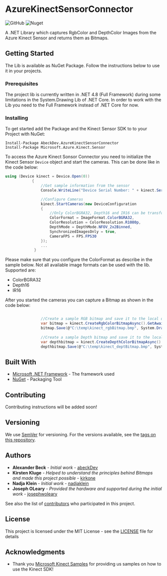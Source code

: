 # AzureKinectSensorConnector
![GitHub](https://img.shields.io/github/license/abeckDev/AzureKinectSensorConnector)
![Nuget](https://img.shields.io/nuget/dt/AbeckDev.AzureKinectSensorConnector)

A .NET Library which captures RgbColor and DepthColor Images from the Azure Kinect Sensor and returns them as Bitmaps.

## Getting Started

The Lib is available as NuGet Package. Follow the instructions below to use it in your projects.

### Prerequisites

The project lib is currently written in .NET 4.8 (Full Framework) during some limitations in the System.Drawing Lib of .NET Core.
In order to work with the Lib you need to the Full Framework instead of .NET Core for now.

### Installing

To get started add the Package and the Kinect Sensor SDK to to your Project with NuGet:

```
Install-Package AbeckDev.AzureKinectSensorConnector
Install-Package Microsoft.Azure.Kinect.Sensor
```
To access the Azure Kinect Sonsor Connector you need to initialize the Kinect Sensor ```Device``` object and start the cameras. 
This can be done like in the code below:

```csharp
using (Device kinect = Device.Open(0))
            {
                //Get sample information from the sensor
                Console.WriteLine("Device Serial Number: " + kinect.SerialNum);

                //Configure Cameras 
                kinect.StartCameras(new DeviceConfiguration
                {
                    //Only ColorBGRA32, Depth16 and IR16 can be transformed to a .bmp file
                    ColorFormat = ImageFormat.ColorBGRA32,
                    ColorResolution = ColorResolution.R1080p,
                    DepthMode = DepthMode.NFOV_2x2Binned,
                    SynchronizedImagesOnly = true,
                    CameraFPS = FPS.FPS30
                });
                ...
             }
```

Please make sure that you configure the ColorFormat as describe in the sample below. 
Not all available image formats can be used with the lib. 
Supported are:

  * ColorBGRA32
  * Depth16 
  * IR16

After you started the cameras you can capture a Bitmap as shown in the code below:

```csharp

                //Create a sample RGB bitmap and save it to the local disk
                var bitmap = kinect.CreateRgbColorBitmapAsync().GetAwaiter().GetResult();
                bitmap.Save(@"C:\temp\kinect_rgbBitmap.bmp", System.Drawing.Imaging.ImageFormat.Bmp);
                
                //Create a sample Depth bitmap and save it to the local disk
                var depthbitmap = kinect.CreateDepthColorBitmapAsync().GetAwaiter().GetResult();
                depthbitmap.Save(@"C:\temp\kinect_deptBitmap.bmp", System.Drawing.Imaging.ImageFormat.Bmp);
```


## Built With

* [Microsoft .NET Framework](https://dotnet.microsoft.com/) - The framework used
* [NuGet](https://www.nuget.org/) - Packaging Tool

## Contributing

Contributing instructions will be added soon!

## Versioning

We use [SemVer](http://semver.org/) for versioning. For the versions available, see the [tags on this repository](https://github.com/your/project/tags). 

## Authors

* **Alexander Beck** - *Initial work* - [abeckDev](https://github.com/abeckdev)
* **Kirsten Kluge** - *Helped to understand the principles behind Bitmaps and made this project possible* - [kirkone](https://github.com/kirkone)
* **Nadja Klein** - *Initial work* - [nadjaklein](https://github.com/nadjaklein)
* **Joseph OLeary** - *Provided the hardware and supported during the initial work* - [josephwoleary](https://github.com/josephwoleary)

See also the list of [contributors](https://github.com/abeckDev/AzureKinectSensorConnector/contributors) who participated in this project.

## License

This project is licensed under the MIT License - see the [LICENSE](LICENSE) file for details

## Acknowledgments

* Thank you [Microsoft Kinect Samples](https://github.com/microsoft/Azure-Kinect-Samples) for providing us samples on how to use the Kinect SDK!
